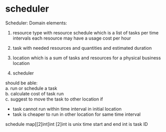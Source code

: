# scheduler

Scheduler:
Domain elements:

1. resource type
with resource schedule which is a list of tasks per time intervals
each resource may have a usage cost per hour

2. task
with needed resources and quantities and estimated duration

3. location
which is a sum of tasks and resources for a physical business location

4. scheduler

should be able:  
a. run or schedule a task  
b. calculate cost of task run  
c. suggest to move the task to other location if

- task cannot run within time interval in initial location
- task is cheaper to run in other location for same time interval

schedule    map[[2]int]int
[2]int is unix time start and end
int is task ID